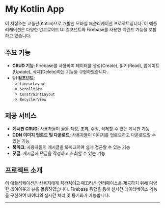 # My Kotlin App

이 저장소는 코틀린(Kotlin)으로 개발한 모바일 애플리케이션 프로젝트입니다. 이 애플리케이션은 다양한 안드로이드 UI 컴포넌트와 Firebase를 사용한 백엔드 기능을 포함하고 있습니다.

## 주요 기능

- **CRUD 기능**: Firebase를 사용하여 데이터를 생성(Create), 읽기(Read), 업데이트(Update), 삭제(Delete)하는 기능을 구현하였습니다.
- **UI 컴포넌트**:
  - `LinearLayout`
  - `ScrollView`
  - `ConstraintLayout`
  - `RecyclerView`

## 제공 서비스

- **게시판 CRUD**: 사용자들이 글을 작성, 조회, 수정, 삭제할 수 있는 게시판 기능
- **CDN 이미지 업로드 및 다운로드**: 사용자들이 이미지를 업로드하고 다운로드할 수 있는 기능
- **북마크**: 사용자들이 게시글을 북마크하여 쉽게 접근할 수 있는 기능
- **댓글**: 게시글에 댓글을 작성하고 조회할 수 있는 기능

## 프로젝트 소개

이 애플리케이션은 사용자에게 직관적이고 매끄러운 인터페이스를 제공하기 위해 다양한 레이아웃과 뷰를 활용하였습니다. Firebase 통합을 통해 실시간 데이터베이스 기능을 구현하여 데이터의 실시간 처리 및 동기화가 가능합니다.

---
